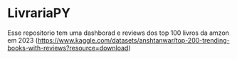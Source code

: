 # LivrariaPY

Esse repositorio tem uma dashborad e reviews dos top 100 livros da amzon em 2023 (https://www.kaggle.com/datasets/anshtanwar/top-200-trending-books-with-reviews?resource=download)
